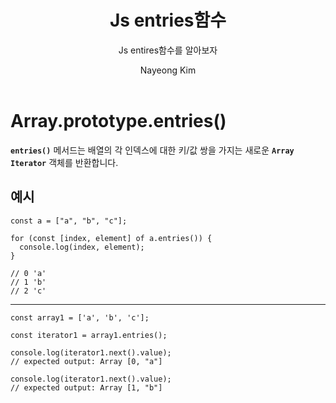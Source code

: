 ﻿---
layout: post
title: Js entries함수
subtitle : Js entires함수를 알아보자
tags: [JavaScript]
author: Nayeong Kim
comments : False
---
# Array.prototype.entries()

**`entries()`** 메서드는 배열의 각 인덱스에 대한 키/값 쌍을 가지는 새로운 **`Array Iterator`** 객체를 반환합니다.

## 예시
```
const a = ["a", "b", "c"];

for (const [index, element] of a.entries()) {
  console.log(index, element);
}

// 0 'a'
// 1 'b'
// 2 'c'
```
---
```
const array1 = ['a', 'b', 'c'];

const iterator1 = array1.entries();

console.log(iterator1.next().value);
// expected output: Array [0, "a"]

console.log(iterator1.next().value);
// expected output: Array [1, "b"]
```

